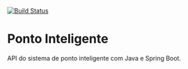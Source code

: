 [![Build Status](https://app.travis-ci.com/wendellemosmoura/ponto-inteligente-api.svg?token=ixdBmkuztLnM8Dx5qGhA&branch=main)](https://app.travis-ci.com/wendellemosmoura/ponto-inteligente-api)

# Ponto Inteligente
API do sistema de ponto inteligente com Java e Spring Boot.

